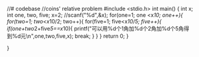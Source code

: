 //# codebase
//coins' relative problem
#include <stdio.h>
int main()
{
	int x;
	int one, two, five;
	x=2;
	//scanf("%d",&x);
	for(one=1; one <x*10; one++){
		for(two=1; two<x*10/2; two++){
			for(five=1; five<x*10/5; five++){
				if(one+two*2+five*5==x*10){
					printf("可以用%d个1角加%d个2角加%d个5角得到%d元\n",one,two,five,x);
					break;
				}
		   }
		} 
	return 0;
    }
    
}
